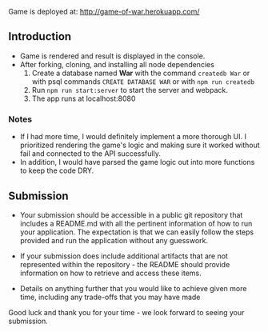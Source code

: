 Game is deployed at: http://game-of-war.herokuapp.com/

## Introduction
* Game is rendered and result is displayed in the console. 
* After forking, cloning, and installing all node dependencies
	1. Create a database named **War** with the command `createdb War` or with psql commands `CREATE DATABASE WAR` or with `npm run createdb`
	2. Run `npm run start:server` to start the server and webpack. 
	3. The app runs at localhost:8080



### Notes
* If I had more time, I would definitely implement a more thorough UI. I prioritized rendering the game's logic and making sure it worked without fail and connected to the API successfully. 
* In addition, I would have parsed the game logic out into more functions to keep the code DRY.  


## Submission
* Your submission should be accessible in a public git repository that includes a README.md with all the pertinent information of how to run your application. 
The expectation is that we can easily follow the steps provided and run the application without any guesswork.
* If your submission does include additional artifacts that are not represented within the repository - the README should provide information on how to retrieve and access these items.

* Details on anything further that you would like to achieve given more time, including any trade-offs that you may have made

Good luck and thank you for your time - we look forward to seeing your submission.